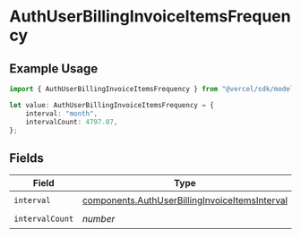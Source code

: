 # AuthUserBillingInvoiceItemsFrequency

## Example Usage

```typescript
import { AuthUserBillingInvoiceItemsFrequency } from "@vercel/sdk/models/components";

let value: AuthUserBillingInvoiceItemsFrequency = {
    interval: "month",
    intervalCount: 4797.07,
};
```

## Fields

| Field                                                                                                            | Type                                                                                                             | Required                                                                                                         | Description                                                                                                      |
| ---------------------------------------------------------------------------------------------------------------- | ---------------------------------------------------------------------------------------------------------------- | ---------------------------------------------------------------------------------------------------------------- | ---------------------------------------------------------------------------------------------------------------- |
| `interval`                                                                                                       | [components.AuthUserBillingInvoiceItemsInterval](../../models/components/authuserbillinginvoiceitemsinterval.md) | :heavy_check_mark:                                                                                               | N/A                                                                                                              |
| `intervalCount`                                                                                                  | *number*                                                                                                         | :heavy_check_mark:                                                                                               | N/A                                                                                                              |